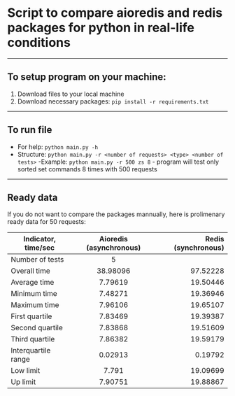 # Script to compare aioredis and redis packages for python in real-life conditions

---

## To setup program on your machine:

1. Download files to your local machine
2. Download necessary packages: `pip install -r requirements.txt`

---

## To run file

- For help: `python main.py -h`
- Structure: `python main.py -r <number of requests> <type> <number of tests>`
  -Example: `python main.py -r 500 zs 8` - program will test only sorted set commands 8 times with 500 requests

---

## Ready data

If you do not want to compare the packages mannually, here is prolimenary ready data for 50 requests:

| Indicator, time/sec | Aioredis (asynchronous) | Redis (synchronous) |
| ------------------- | :---------------------: | ------------------: |
| Number of tests     |            5            |                     |
| Overall time        |        38.98096         |            97.52228 |
| Average time        |         7.79619         |            19.50446 |
| Minimum time        |         7.48271         |            19.36946 |
| Maximum time        |         7.96106         |            19.65107 |
| First quartile      |         7.83469         |            19.39387 |
| Second quartile     |         7.83868         |            19.51609 |
| Third quartile      |         7.86382         |            19.59179 |
| Interquartile range |         0.02913         |             0.19792 |
| Low limit           |          7.791          |            19.09699 |
| Up limit            |         7.90751         |            19.88867 |
